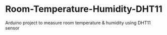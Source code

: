 # Room-Temperature-Humidity-DHT11
Arduino project to measure room temperature &amp; humidity using DHT11 sensor
